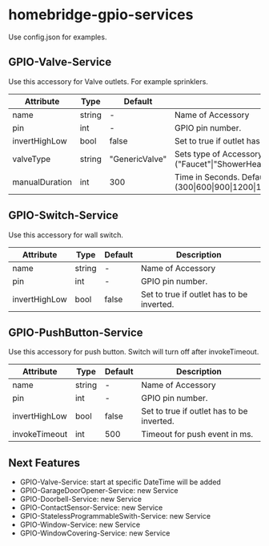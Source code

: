# homebridge-gpio-services

Use config.json for examples.

## GPIO-Valve-Service

Use this accessory for Valve outlets. For example sprinklers.

| Attribute    | Type   | Default        | Description 
|--------------|--------|----------------|-------------
|name          | string | -              | Name of Accessory
|pin           | int    | -              | GPIO pin number. 
|invertHighLow | bool   | false          | Set to true if outlet has to be inverted.
|valveType     | string | "GenericValve" | Sets type of Accessory. <br>("Faucet"\|"ShowerHead"\|"Sprinkler"\|"GenericValve")
|manualDuration| int    | 300            | Time in Seconds. Default: 300 => 5min <br> (300\|600\|900\|1200\|1500\|1800\|2100\|2400\|2700\|3000\|3300\|3600)

## GPIO-Switch-Service

Use this accessory for wall switch.

| Attribute    | Type   | Default | Description 
|--------------|--------|---------|-------------
|name          | string | -       | Name of Accessory
|pin           | int    | -       | GPIO pin number.
|invertHighLow | bool   | false   | Set to true if outlet has to be inverted.

## GPIO-PushButton-Service

Use this accessory for push button. Switch will turn off after invokeTimeout.

| Attribute    | Type   | Default | Description 
|--------------|--------|---------|-------------
|name          | string | -       | Name of Accessory
|pin           | int    | -       | GPIO pin number.
|invertHighLow | bool   | false   | Set to true if outlet has to be inverted.
|invokeTimeout | int    | 500     | Timeout for push event in ms.

## Next Features

* GPIO-Valve-Service: start at specific DateTime will be added
* GPIO-GarageDoorOpener-Service: new Service
* GPIO-Doorbell-Service: new Service
* GPIO-ContactSensor-Service: new Service
* GPIO-StatelessProgrammableSwith-Service: new Service
* GPIO-Window-Service: new Service
* GPIO-WindowCovering-Service: new Service